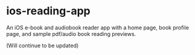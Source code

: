 # ios-reading-app
An iOS e-book and audiobook reader app with a home page, book profile page, and sample pdf/audio book reading previews.

(Will continue to be updated)
